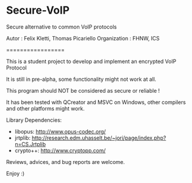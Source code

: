 Secure-VoIP
================

Secure alternative to common VoIP protocols

Autor : Felix Kletti, Thomas Picariello
Organization : FHNW, ICS

=================

This is a student project to develop and implement an encrypted VoIP Protocol

It is still in pre-alpha, some functionality might not work at all.

This program should NOT be considered as secure or reliable !

It has been tested with QCreator and MSVC on Windows,
other compilers and other platforms might work.

Library Dependencies:
 - libopus: http://www.opus-codec.org/
 - jrtplib: http://research.edm.uhasselt.be/~jori/page/index.php?n=CS.Jrtplib
 - crypto++: http://www.cryptopp.com/

Reviews, advices, and bug reports are welcome.

Enjoy :)

